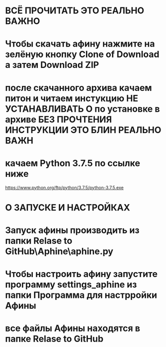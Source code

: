 # ВСЁ ПРОЧИТАТЬ ЭТО РЕАЛЬНО ВАЖНО
# Чтобы скачать афину нажмите на зелёную кнопку Clone of Download а затем Download ZIP
# после скачанного архива качаем питон и читаем инстукцию НЕ УСТАНАВЛИВАТЬ О по установке в архиве БЕЗ ПРОЧТЕНИЯ ИНСТРУКЦИИ ЭТО БЛИН РЕАЛЬНО ВАЖН
# качаем Python 3.7.5 по ссылке ниже 
https://www.python.org/ftp/python/3.7.5/python-3.7.5.exe
# О ЗАПУСКЕ И НАСТРОЙКАХ
# Запуск афины производить из папки Relase to GitHub\Aphine\aphine.py
# Чтобы настроить афину запустите программу settings_aphine из папки Программа для настрройки Афины
# все файлы Афины находятся в папке Relase to GitHub 
